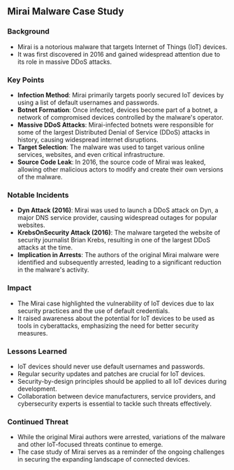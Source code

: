 ## Mirai Malware Case Study

### Background
- Mirai is a notorious malware that targets Internet of Things (IoT) devices.
- It was first discovered in 2016 and gained widespread attention due to its role in massive DDoS attacks.

### Key Points
- **Infection Method**: Mirai primarily targets poorly secured IoT devices by using a list of default usernames and passwords.
- **Botnet Formation**: Once infected, devices become part of a botnet, a network of compromised devices controlled by the malware's operator.
- **Massive DDoS Attacks**: Mirai-infected botnets were responsible for some of the largest Distributed Denial of Service (DDoS) attacks in history, causing widespread internet disruptions.
- **Target Selection**: The malware was used to target various online services, websites, and even critical infrastructure.
- **Source Code Leak**: In 2016, the source code of Mirai was leaked, allowing other malicious actors to modify and create their own versions of the malware.

### Notable Incidents
- **Dyn Attack (2016)**: Mirai was used to launch a DDoS attack on Dyn, a major DNS service provider, causing widespread outages for popular websites.
- **KrebsOnSecurity Attack (2016)**: The malware targeted the website of security journalist Brian Krebs, resulting in one of the largest DDoS attacks at the time.
- **Implication in Arrests**: The authors of the original Mirai malware were identified and subsequently arrested, leading to a significant reduction in the malware's activity.

### Impact
- The Mirai case highlighted the vulnerability of IoT devices due to lax security practices and the use of default credentials.
- It raised awareness about the potential for IoT devices to be used as tools in cyberattacks, emphasizing the need for better security measures.

### Lessons Learned
- IoT devices should never use default usernames and passwords.
- Regular security updates and patches are crucial for IoT devices.
- Security-by-design principles should be applied to all IoT devices during development.
- Collaboration between device manufacturers, service providers, and cybersecurity experts is essential to tackle such threats effectively.

### Continued Threat
- While the original Mirai authors were arrested, variations of the malware and other IoT-focused threats continue to emerge.
- The case study of Mirai serves as a reminder of the ongoing challenges in securing the expanding landscape of connected devices.

